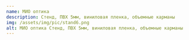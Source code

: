 ```yaml
---
name: МИО оптика
description: Стенд, ПВХ 5мм, виниловая пленка, объемные карманы
img: /assets/img/pic/stand6.png
alt: МИО оптика Стенд, ПВХ 5мм, виниловая пленка, объемные карманы
---
```

